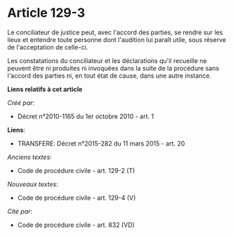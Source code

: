# Article 129-3

Le conciliateur de justice peut, avec l'accord des parties, se rendre sur les lieux et entendre toute personne dont
l'audition lui paraît utile, sous réserve de l'acceptation de celle-ci.

Les constatations du conciliateur et les déclarations qu'il recueille ne peuvent être ni produites ni invoquées dans la suite
de la procédure sans l'accord des parties ni, en tout état de cause, dans une autre instance.

**Liens relatifs à cet article**

_Créé par_:

  - Décret n°2010-1165 du 1er octobre 2010 - art. 1

**Liens**:

  - TRANSFERE: Décret n°2015-282 du 11 mars 2015 - art. 20

_Anciens textes_:

  - Code de procédure civile - art. 129-2 (T)

_Nouveaux textes_:

  - Code de procédure civile - art. 129-4 (V)

_Cité par_:

  - Code de procédure civile - art. 832 (VD)
